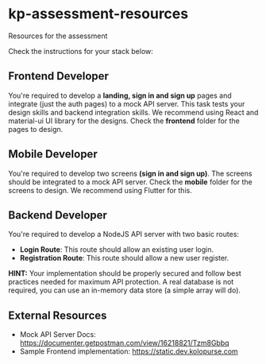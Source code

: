 # kp-assessment-resources
Resources for the assessment

Check the instructions for your stack below:

## Frontend Developer
You're required to develop a **landing, sign in and sign up** pages and integrate (just the auth pages) to a mock API server. This task tests your design skills and backend integration skills. We recommend using React and material-ui UI library for the designs. Check the **frontend** folder for the pages to design.

## Mobile Developer
You're required to develop two screens **(sign in and sign up)**. The screens should be integrated to a mock API server. Check the **mobile** folder for the screens to design. We recommend using Flutter for this.

## Backend Developer
You're required to develop a NodeJS API server with two basic routes:
- **Login Route**: This route should allow an existing user login.
- **Registration Route**: This route should allow a new user register.

**HINT:** Your implementation should be properly secured and follow best practices needed for maximum API protection. A real database is not required, you can use an in-memory data store (a simple array will do).

## External Resources
- Mock API Server Docs: https://documenter.getpostman.com/view/16218821/Tzm8Gbbq
- Sample Frontend implementation: https://static.dev.kolopurse.com
